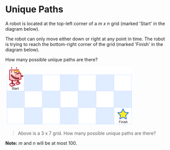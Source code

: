 # Unique Paths

A robot is located at the top-left corner of a *m x n* grid (marked 'Start' in the diagram below).

The robot can only move either down or right at any point in time. The robot is trying to reach the bottom-right corner of the grid (marked 'Finish' in the diagram below).

How many possible unique paths are there?

![](./robot_maze.png)

> Above is a 3 x 7 grid. How many possible unique paths are there?

**Note:** *m* and *n* will be at most 100.
